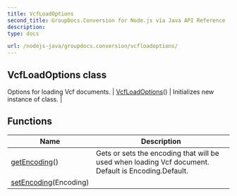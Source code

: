 ```yaml
---
title: VcfLoadOptions
second_title: GroupDocs.Conversion for Node.js via Java API Reference
description: 
type: docs

url: /nodejs-java/groupdocs.conversion/vcfloadoptions/
---
```


## VcfLoadOptions class
Options for loading Vcf documents.
| [VcfLoadOptions](vcfloadoptions)() | Initializes new instance of class. |

## Functions

| Name | Description |
| --- | --- |
| [getEncoding](getencoding)() | Gets or sets the encoding that will be used when loading Vcf document. Default is Encoding.Default. |
| [setEncoding](setencoding)(Encoding) |  |
